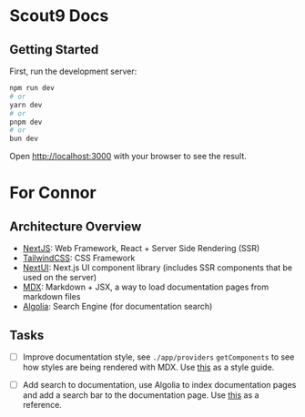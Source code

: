 # Scout9 Docs

## Getting Started

First, run the development server:

```bash
npm run dev
# or
yarn dev
# or
pnpm dev
# or
bun dev
```

Open [http://localhost:3000](http://localhost:3000) with your browser to see the result.


# For Connor

## Architecture Overview
* [NextJS](https://nextjs.org/): Web Framework, React + Server Side Rendering (SSR)
* [TailwindCSS](https://tailwindcss.com): CSS Framework
* [NextUI](https://nextui.org/): Next.js UI component library (includes SSR components that be used on the server)
* [MDX](https://nextjs.org/docs/pages/building-your-application/configuring/mdx): Markdown + JSX, a way to load documentation pages from markdown files
* [Algolia](https://www.algolia.com/doc/guides/building-search-ui/getting-started/react/): Search Engine (for documentation search)

## Tasks
* [ ] Improve documentation style, see `./app/providers` `getComponents` to see how styles are being rendered with MDX. Use [this](https://platform.openai.com/docs/guides/speech-to-text/quickstart) as a style guide.
* [ ] Add search to documentation, use Algolia to index documentation pages and add a search bar to the documentation page. Use [this](https://platform.openai.com/docs/guides/speech-to-text/quickstart) as a reference.

